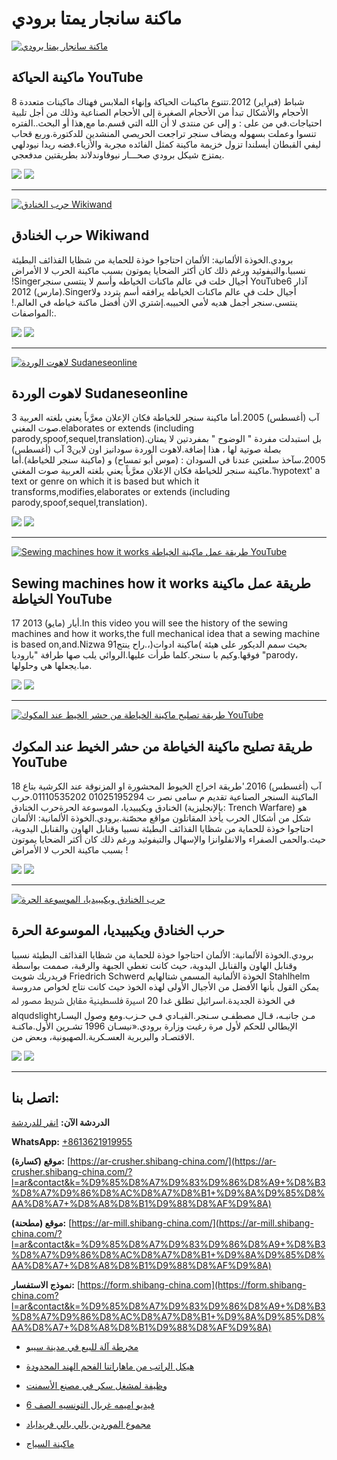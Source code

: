 # ماكنة سانجار يمتا برودي

<a href="https://swt.shibang-china.com/?l=ar&img&k=%D9%85%D8%A7%D9%83%D9%86%D8%A9+%D8%B3%D8%A7%D9%86%D8%AC%D8%A7%D8%B1+%D9%8A%D9%85%D8%AA%D8%A7+%D8%A8%D8%B1%D9%88%D8%AF%D9%8A" target="_blank">![ماكنة سانجار يمتا برودي](http://static.shibang-china.com/all-800x300/847.jpg)</a>

## ماكينة الحياكة YouTube
8 شباط (فبراير) 2012.تتنوع ماكينات الحياكة وإنهاء الملابس فهناك ماكينات متعددة الأحجام والأشكال تبدأ من الأحجام الصغيرة إلى الأحجام الصناعية وذلك من أجل تلبية احتياجات.في من على : و إلى عن منتدى لا أن الله التي قسم.ما مع,هذا أو البحث..الفتره تنسوا وعملت بسهوله ويضاف سنجر تراجعت الحريصي المنشدين للدكتورة.وربع قحاب ليفي القبطان أيسلندا تزول خزيمة ماكينة كمثل الفائده مجربة والأزياء.فضه ريدا نيودلهي يمتزج شيكل برودي صحـــار نيوفاوندلاند بطريقتين مدفعجي.


<a href="https://whatsapp.shibangsoft.com/WhatsApp.php" target="_blank" title="WhatsApp">![](http://static.shibang-china.com/icon/whatsapp.png)</a> <a href="https://swt.shibang-china.com/?l=ar&icon&k=%D9%85%D8%A7%D9%83%D9%86%D8%A9+%D8%B3%D8%A7%D9%86%D8%AC%D8%A7%D8%B1+%D9%8A%D9%85%D8%AA%D8%A7+%D8%A8%D8%B1%D9%88%D8%AF%D9%8A" target="_blank">![](http://static.shibang-china.com/icon/chat-ar.png)</a>

---

<a href="https://swt.shibang-china.com/?l=ar&img&k=%D9%85%D8%A7%D9%83%D9%86%D8%A9+%D8%B3%D8%A7%D9%86%D8%AC%D8%A7%D8%B1+%D9%8A%D9%85%D8%AA%D8%A7+%D8%A8%D8%B1%D9%88%D8%AF%D9%8A" target="_blank">![حرب الخنادق Wikiwand](http://static.shibang-china.com/all-800x300/581.jpg)</a>

## حرب الخنادق Wikiwand
برودي.الخوذة الألمانية: الألمان احتاجوا خوذة للحماية من شظايا القذائف البطيئة نسبيا.والتيفوئيد ورغم ذلك كان أكثر الضحايا يموتون بسبب ماكينة الحرب لا الأمراض !Singerأجيال خلت في عالم ماكنات الخياطه وأسم لا ينتسى سنجر YouTube6 آذار (مارس) 2012.Singerأجيال خلت في عالم ماكنات الخياطه يرافقه أسم يتردد ولا ينتسى.سنجر أجمل هديه لأمي الحبيبه.إشتري الان أفضل ماكنة خياطه في العالم.! المواصفات:.


<a href="https://whatsapp.shibangsoft.com/WhatsApp.php" target="_blank" title="WhatsApp">![](http://static.shibang-china.com/icon/whatsapp.png)</a> <a href="https://swt.shibang-china.com/?l=ar&icon&k=%D9%85%D8%A7%D9%83%D9%86%D8%A9+%D8%B3%D8%A7%D9%86%D8%AC%D8%A7%D8%B1+%D9%8A%D9%85%D8%AA%D8%A7+%D8%A8%D8%B1%D9%88%D8%AF%D9%8A" target="_blank">![](http://static.shibang-china.com/icon/chat-ar.png)</a>

---

<a href="https://swt.shibang-china.com/?l=ar&img&k=%D9%85%D8%A7%D9%83%D9%86%D8%A9+%D8%B3%D8%A7%D9%86%D8%AC%D8%A7%D8%B1+%D9%8A%D9%85%D8%AA%D8%A7+%D8%A8%D8%B1%D9%88%D8%AF%D9%8A" target="_blank">![لاهوت الوردة Sudaneseonline](http://static.shibang-china.com/all-800x300/1426.jpg)</a>

## لاهوت الوردة Sudaneseonline
3 آب (أغسطس) 2005.أما ماكينة سنجر للخياطة فكان الإعلان معرَّباً يعني بلغته العربية صوت المغني.elaborates or extends (including parody,spoof,sequel,translation).بل استبدلت مفردة &quot; الوضوح &quot; بمفردتين لا يمتان بصلة صوتية لها ، هذا إضافة.لاهوت الوردة سودانيز اون لاين3 آب (أغسطس) 2005.سآخذ سلعتين عندنا في السودان : (موس أبو تمساح) و (ماكينة سنجر للخياطة).أما ماكينة سنجر للخياطة فكان الإعلان معرَّباً يعني بلغته العربية صوت المغني.&#39;hypotext&#39; a text or genre on which it is based but which it transforms,modifies,elaborates or extends (including parody,spoof,sequel,translation).


<a href="https://whatsapp.shibangsoft.com/WhatsApp.php" target="_blank" title="WhatsApp">![](http://static.shibang-china.com/icon/whatsapp.png)</a> <a href="https://swt.shibang-china.com/?l=ar&icon&k=%D9%85%D8%A7%D9%83%D9%86%D8%A9+%D8%B3%D8%A7%D9%86%D8%AC%D8%A7%D8%B1+%D9%8A%D9%85%D8%AA%D8%A7+%D8%A8%D8%B1%D9%88%D8%AF%D9%8A" target="_blank">![](http://static.shibang-china.com/icon/chat-ar.png)</a>

---

<a href="https://swt.shibang-china.com/?l=ar&img&k=%D9%85%D8%A7%D9%83%D9%86%D8%A9+%D8%B3%D8%A7%D9%86%D8%AC%D8%A7%D8%B1+%D9%8A%D9%85%D8%AA%D8%A7+%D8%A8%D8%B1%D9%88%D8%AF%D9%8A" target="_blank">![Sewing machines how it works طريقة عمل ماكينة الخياطة YouTube](http://static.shibang-china.com/all-800x300/1380.jpg)</a>

## Sewing machines how it works طريقة عمل ماكينة الخياطة YouTube
17 أيار (مايو) 2013.In this video you will see the history of the sewing machines and how it works,the full mechanical idea that a sewing machine is based on,and.Nizwa 91بحيث سمم الديكور على هيئة )ماكينة ادوات(،.راح ينتج فوقها.وكيم با سنجر.كلما طرأت عليها.الروائي يلب صها طرافة &quot;باروديا &quot;parody، مبا.يجعلها هي وحلولها.


<a href="https://whatsapp.shibangsoft.com/WhatsApp.php" target="_blank" title="WhatsApp">![](http://static.shibang-china.com/icon/whatsapp.png)</a> <a href="https://swt.shibang-china.com/?l=ar&icon&k=%D9%85%D8%A7%D9%83%D9%86%D8%A9+%D8%B3%D8%A7%D9%86%D8%AC%D8%A7%D8%B1+%D9%8A%D9%85%D8%AA%D8%A7+%D8%A8%D8%B1%D9%88%D8%AF%D9%8A" target="_blank">![](http://static.shibang-china.com/icon/chat-ar.png)</a>

---

<a href="https://swt.shibang-china.com/?l=ar&img&k=%D9%85%D8%A7%D9%83%D9%86%D8%A9+%D8%B3%D8%A7%D9%86%D8%AC%D8%A7%D8%B1+%D9%8A%D9%85%D8%AA%D8%A7+%D8%A8%D8%B1%D9%88%D8%AF%D9%8A" target="_blank">![طريقة تصليح ماكينة الخياطة من حشر الخيط عند المكوك YouTube](http://static.shibang-china.com/all-800x300/618.jpg)</a>

## طريقة تصليح ماكينة الخياطة من حشر الخيط عند المكوك YouTube
18 آب (أغسطس) 2016.&#39;طريقة اخراج الخيوط المحشورة او المزنوقة عند الكرشية بتاع الماكينة السنجر الصناعية تقديم م سامى نصر ت 01025195294 01110535202.حرب الخنادق ويكيبيديا، الموسوعة الحرةحرب الخنادق (بالإنجليزية: Trench Warfare) هو شكل من أشكال الحرب يأخذ المقاتلون مواقع محصّنة.برودي.الخوذة الألمانية: الألمان احتاجوا خوذة للحماية من شظايا القذائف البطيئة نسبيا وقنابل الهاون والقنابل اليدوية، حيث.والحمى الصفراء والانفلوانزا والإسهال والتيفوئيد ورغم ذلك كان أكثر الضحايا يموتون بسبب ماكينة الحرب لا الأمراض !


<a href="https://whatsapp.shibangsoft.com/WhatsApp.php" target="_blank" title="WhatsApp">![](http://static.shibang-china.com/icon/whatsapp.png)</a> <a href="https://swt.shibang-china.com/?l=ar&icon&k=%D9%85%D8%A7%D9%83%D9%86%D8%A9+%D8%B3%D8%A7%D9%86%D8%AC%D8%A7%D8%B1+%D9%8A%D9%85%D8%AA%D8%A7+%D8%A8%D8%B1%D9%88%D8%AF%D9%8A" target="_blank">![](http://static.shibang-china.com/icon/chat-ar.png)</a>

---

<a href="https://swt.shibang-china.com/?l=ar&img&k=%D9%85%D8%A7%D9%83%D9%86%D8%A9+%D8%B3%D8%A7%D9%86%D8%AC%D8%A7%D8%B1+%D9%8A%D9%85%D8%AA%D8%A7+%D8%A8%D8%B1%D9%88%D8%AF%D9%8A" target="_blank">![حرب الخنادق ويكيبيديا، الموسوعة الحرة](http://static.shibang-china.com/all-800x300/950.jpg)</a>

## حرب الخنادق ويكيبيديا، الموسوعة الحرة
برودي.الخوذة الألمانية: الألمان احتاجوا خوذة للحماية من شظايا القذائف البطيئة نسبيا وقنابل الهاون والقنابل اليدوية، حيث كانت تغطي الجبهة والرقبة، صممت بواسطة فريدريك شويت Friedrich Schwerd الخوذة الألمانية المسمى شتالهايم Stahlhelm يمكن القول بأنها الأفضل من الأجيال الأولى لهذه الخوذ حيث كانت نتاج لخواص مدروسة في الخوذة الجديدة.اﺳﺮاﺋﻴﻞ ﺗﻄﻠﻖ ﻏﺪا 20 اﺳﻴﺮة ﻓﻠﺴﻄﻴﻨﻴﺔ ﻣﻘﺎﺑﻞ ﺷﺮﻳﻂ ﻣﺼﻮر ﳌ alqudslightﻣـﻦ ﺟﺎﻧﺒـﻪ، ﻗـﺎل ﻣﺼﻄﻔـﻰ ﺳـﻨﺠﺮ.اﻟﻘﻴـﺎدي ﻓـﻲ ﺣـﺰب.وﻣﻊ وﺻﻮل اﻟﻴﺴـﺎر اﻹﻳﻄﺎﻟﻲ ﻟﻠﺤﻜﻢ ﻷول ﻣﺮة رﻏﺒﺖ وزارة ﺑﺮودي.«ﻧﻴﺴـﺎن 1996 ﺗﺸـﺮﻳﻦ اﻷول.ﻣﺎﻛﻨـﺔ اﻻﻗﺘﺼـﺎد واﻟﺒﺮﺑﺮﻳﺔ اﻟﻌﺴـﻜﺮﻳﺔ.اﻟﺼﻬﻴﻮﻧﻴﺔ، وﺑﻌﺾ ﻣﻦ.


<a href="https://whatsapp.shibangsoft.com/WhatsApp.php" target="_blank" title="WhatsApp">![](http://static.shibang-china.com/icon/whatsapp.png)</a> <a href="https://swt.shibang-china.com/?l=ar&icon&k=%D9%85%D8%A7%D9%83%D9%86%D8%A9+%D8%B3%D8%A7%D9%86%D8%AC%D8%A7%D8%B1+%D9%8A%D9%85%D8%AA%D8%A7+%D8%A8%D8%B1%D9%88%D8%AF%D9%8A" target="_blank">![](http://static.shibang-china.com/icon/chat-ar.png)</a>

---
## اتصل بنا:

**الدردشة الآن:** [انقر للدردشة](https://swt.shibang-china.com?l=ar&contact&k=%D9%85%D8%A7%D9%83%D9%86%D8%A9+%D8%B3%D8%A7%D9%86%D8%AC%D8%A7%D8%B1+%D9%8A%D9%85%D8%AA%D8%A7+%D8%A8%D8%B1%D9%88%D8%AF%D9%8A)

**WhatsApp:**  [+8613621919955](https://whatsapp.shibangsoft.com/WhatsApp.php)

**موقع (كسارة):** [https://ar-crusher.shibang-china.com/](https://ar-crusher.shibang-china.com/?l=ar&contact&k=%D9%85%D8%A7%D9%83%D9%86%D8%A9+%D8%B3%D8%A7%D9%86%D8%AC%D8%A7%D8%B1+%D9%8A%D9%85%D8%AA%D8%A7+%D8%A8%D8%B1%D9%88%D8%AF%D9%8A)

**موقع (مطحنة):** [https://ar-mill.shibang-china.com/](https://ar-mill.shibang-china.com/?l=ar&contact&k=%D9%85%D8%A7%D9%83%D9%86%D8%A9+%D8%B3%D8%A7%D9%86%D8%AC%D8%A7%D8%B1+%D9%8A%D9%85%D8%AA%D8%A7+%D8%A8%D8%B1%D9%88%D8%AF%D9%8A)

**نموذج الاستفسار:** [https://form.shibang-china.com](https://form.shibang-china.com?l=ar&contact&k=%D9%85%D8%A7%D9%83%D9%86%D8%A9+%D8%B3%D8%A7%D9%86%D8%AC%D8%A7%D8%B1+%D9%8A%D9%85%D8%AA%D8%A7+%D8%A8%D8%B1%D9%88%D8%AF%D9%8A)

* [مخرطة آلة للبيع في مدينة سيبو](../35/%D9%85%D8%AE%D8%B1%D8%B7%D8%A9%20%D8%A2%D9%84%D8%A9%20%D9%84%D9%84%D8%A8%D9%8A%D8%B9%20%D9%81%D9%8A%20%D9%85%D8%AF%D9%8A%D9%86%D8%A9%20%D8%B3%D9%8A%D8%A8%D9%88.md)

* [هيكل الراتب من ماهاراتنا الفحم الهند المحدودة](../34/%D9%87%D9%8A%D9%83%D9%84%20%D8%A7%D9%84%D8%B1%D8%A7%D8%AA%D8%A8%20%D9%85%D9%86%20%D9%85%D8%A7%D9%87%D8%A7%D8%B1%D8%A7%D8%AA%D9%86%D8%A7%20%D8%A7%D9%84%D9%81%D8%AD%D9%85%20%D8%A7%D9%84%D9%87%D9%86%D8%AF%20%D8%A7%D9%84%D9%85%D8%AD%D8%AF%D9%88%D8%AF%D8%A9.md)

* [وظيفة لمشغل سكر في مصنع الأسمنت](../35/%D9%88%D8%B8%D9%8A%D9%81%D8%A9%20%D9%84%D9%85%D8%B4%D8%BA%D9%84%20%D8%B3%D9%83%D8%B1%20%D9%81%D9%8A%20%D9%85%D8%B5%D9%86%D8%B9%20%D8%A7%D9%84%D8%A3%D8%B3%D9%85%D9%86%D8%AA.md)

* [فيديو اميمه غربال التونسيه الصف 6](../35/%D9%81%D9%8A%D8%AF%D9%8A%D9%88%20%D8%A7%D9%85%D9%8A%D9%85%D9%87%20%D8%BA%D8%B1%D8%A8%D8%A7%D9%84%20%D8%A7%D9%84%D8%AA%D9%88%D9%86%D8%B3%D9%8A%D9%87%20%D8%A7%D9%84%D8%B5%D9%81%206.md)

* [مجموع الموردين بالي بالي فريداباد](../33/%D9%85%D8%AC%D9%85%D9%88%D8%B9%20%D8%A7%D9%84%D9%85%D9%88%D8%B1%D8%AF%D9%8A%D9%86%20%D8%A8%D8%A7%D9%84%D9%8A%20%D8%A8%D8%A7%D9%84%D9%8A%20%D9%81%D8%B1%D9%8A%D8%AF%D8%A7%D8%A8%D8%A7%D8%AF.md)

* [ماكينة السياج](../33/%D9%85%D8%A7%D9%83%D9%8A%D9%86%D8%A9%20%D8%A7%D9%84%D8%B3%D9%8A%D8%A7%D8%AC.md)